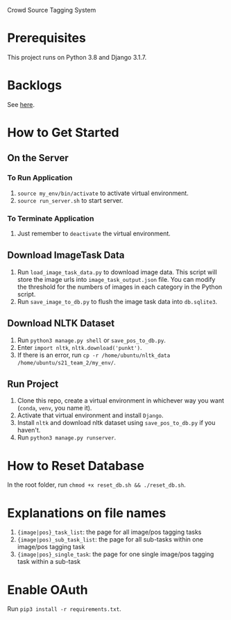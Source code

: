 Crowd Source Tagging System

# Prerequisites

This project runs on Python 3.8 and Django 3.1.7.

# Backlogs

See [here](https://github.com/cmu-webapps/s21_team_2/blob/main/BACKLOG.md).

# How to Get Started

## On the Server

### To Run Application

1. `source my_env/bin/activate` to activate virtual environment.
2. `source run_server.sh` to start server.

### To Terminate Application

1. Just remember to `deactivate` the virtual environment.

## Download ImageTask Data

1. Run `load_image_task_data.py` to download image data. This script will store the image urls into `image_task_output.json` file. You can modify the threshold for the numbers of images in each category in the Python script.
2. Run `save_image_to_db.py` to flush the image task data into `db.sqlite3`.

## Download NLTK Dataset

1. Run `python3 manage.py shell` or `save_pos_to_db.py`.
2. Enter `import nltk`, `nltk.download('punkt')`.
3. If there is an error, run `cp -r /home/ubuntu/nltk_data /home/ubuntu/s21_team_2/my_env/`.

## Run Project

1. Clone this repo, create a virtual environment in whichever way you want (`conda`, `venv`, you name it).
2. Activate that virtual environment and install `Django`.
3. Install `nltk` and download nltk dataset using `save_pos_to_db.py` if you haven't.
4. Run `python3 manage.py runserver`.

# How to Reset Database

In the root folder, run `chmod +x reset_db.sh && ./reset_db.sh`.

# Explanations on file names

1. `{image|pos}_task_list`: the page for all image/pos tagging tasks
2. `{image|pos)_sub_task_list`: the page for all sub-tasks within one image/pos tagging task
3. `{image|pos}_single_task`: the page for one single image/pos tagging task within a sub-task

# Enable OAuth

Run `pip3 install -r requirements.txt`.

